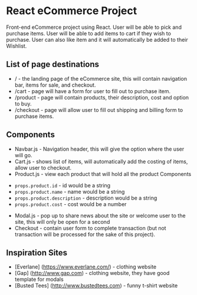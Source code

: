 # React eCommerce Project

Front-end eCommerce project using React. User will be able to pick and purchase items. User will be able to add items to cart if they wish to purchase. User can also like item and it will automatically be added to their Wishlist.  

## List of page destinations

* / - the landing page of the eCommerce site, this will contain navigation bar, items for sale, and checkout.
* /cart - page will have a form for user to fill out to purchase item.
* /product - page will contain products, their description, cost and option to buy.
* /checkout - page will allow user to fill out shipping and billing form to purchase items.


## Components

* Navbar.js - Navigation header, this will give the option where the user will go.
* Cart.js - shows list of items, will automatically add the costing of items, allow user to checkout.  
* Product.js - view each product that will hold all the product Components
 - `props.product.id` - id would be a string
 - `props.product.name` - name would be a string
 - `props.product.description` - description would be a string
 - `props.product.cost` - cost would be a number
* Modal.js - pop up to share news about the site or welcome user to the site, this will only be open for a second
* Checkout - contain user form to complete transaction (but not transaction will be processed for the sake of this project).

## Inspiration Sites

* [Everlane] (https://www.everlane.com/) - clothing website
* [Gap] (http://www.gap.com) - clothing website, they have good template for modals
* [Busted Tees] (http://www.bustedtees.com) - funny t-shirt website
